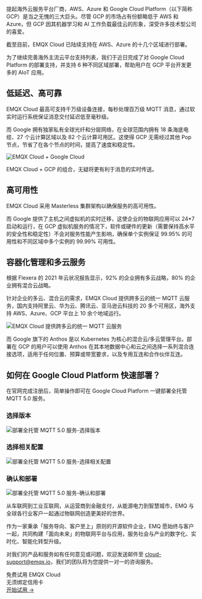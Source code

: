 提起海外云服务平台厂商，AWS、Azure 和 Google Cloud Platform（以下简称 GCP）是当之无愧的三大巨头。尽管 GCP 的市场占有份额略低于 AWS 和  Azure，但 GCP 因其机器学习和 AI 工作负载最佳云的形象，深受许多技术型公司的喜爱。

截至目前，EMQX Cloud 已陆续支持在 AWS、Azure 的十几个区域进行部署。

为了继续完善海外主流云平台支持列表，我们于近日完成了对 Google Cloud Platform 的部署支持，并支持 6 种不同区域部署，帮助用户在 GCP 平台开发更多的 AIoT 应用。



## 低延迟、高可靠

EMQX Cloud 最高可支持千万级设备连接，每秒处理百万级 MQTT 消息，通过软实时运行系统保证消息交付延迟低至毫秒级。

而 Google 拥有独家私有全球光纤和分层网络，在全球范围内拥有 18 条海底电缆、27 个云计算区域以及 82 个云计算可用区。这使得 GCP 无需经过其他 Pop 节点，节省了在各个节点的时间，提高了速度和稳定性。

![EMQX Cloud + Google Cloud](https://assets.emqx.com/images/790c3ee6532f925e06192c786cbc5f1f.png)

EMQX Cloud + GCP 的组合，无疑将更有利于消息的实时传送。



## 高可用性

EMQX Cloud 采用 Masterless 集群架构以确保服务的高可用性。

而 Google 提供了主机之间虚拟机的实时迁移，这使企业的物联网应用可以 24*7 启动和运行，在 GCP  虚拟机服务的情况下，软件或硬件的更新（需要保持高水平的安全性和稳定性）不会对服务性能产生影响，确保单个实例保证 99.95%  的可用性和不同区域中多个实例的 99.99% 可用性。



## 容器化管理和多云服务

根据 Flexera 的 2021 年云状况报告显示，92% 的企业拥有多云战略，80% 的企业拥有混合云战略。

针对企业的多云、混合云的需求，EMQX Cloud 提供跨多云的统一 MQTT 云服务，国内支持阿里云、华为云、腾讯云、亚马逊云科技的 20 多个可用区，海外支持 AWS、Azure、GCP 平台上 10 余个地域运行。

![EMQX Cloud 提供跨多云的统一 MQTT 云服务](https://assets.emqx.com/images/1f263450c04b53dd7cca679aa90c881e.png)

而 Google 旗下的 Anthos 是以 Kubernetes 为核心的混合云/多云管理平台。部署在 GCP 的用户可以使用 Anthos 在其本地数据中心和云之间选择一系列混合连接选项，适用于任何位置、预算或带宽要求，以及专用互连和合作伙伴互连。



## 如何在 Google Cloud Platform 快速部署？

在官网完成注册后，简单操作即可在 Google Cloud Platform 一键部署全托管 MQTT 5.0 服务。

### 选择版本

![部署全托管 MQTT 5.0 服务-选择版本](https://assets.emqx.com/images/8d74c6768f3e83d0ed10f85549500501.png)

### 选择相关配置

![部署全托管 MQTT 5.0 服务-选择相关配置](https://assets.emqx.com/images/8f4f6fd9aab86c2e727b3347c86a7579.png)

### 确认和部署

![部署全托管 MQTT 5.0 服务-确认和部署](https://assets.emqx.com/images/6b322b8f4a639fc5caf00ea5c1af1d91.png)

从车联网到工业互联网，从运营商到金融支付，从能源电力到智慧城市，EMQ 与全球各行业客户一起通过物联网创造更美好的世界。

作为一家秉承「服务导向、客户至上」原则的开源软件企业，EMQ 愿始终与客户一起，共同构建「面向未来」的物联网平台与应用，服务社会与产业的数字化、实时化、智能化转型升级。

对我们的产品和服务如有任何意见或问题，欢迎发送邮件至 [cloud-support@emqx.io](mailto:cloud-support@emqx.io)，我们的团队将为您提供一对一的咨询服务。


<section class="promotion">
    <div>
        免费试用 EMQX Cloud
        <div class="is-size-14 is-text-normal has-text-weight-normal">无须绑定信用卡</div>
    </div>
    <a href="https://accounts-zh.emqx.com/signup?continue=https://cloud.emqx.com/console/deployments/0?oper=new" class="button is-gradient px-5">开始试用 →</a >
</section>
